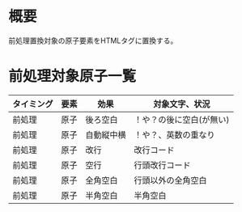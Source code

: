 # 概要
前処理置換対象の原子要素をHTMLタグに置換する。

# 前処理対象原子一覧
| タイミング      | 要素     | 効果             | 対象文字、状況           |
| --------------- | -------- | ---------------- | -----------------------  |
| 前処理          | 原子     | 後ろ空白         | ！や？の後に空白(が無い) | 
| 前処理          | 原子     | 自動縦中横       | ！や？、英数の重なり     | 
| 前処理          | 原子     | 改行             | 改行コード               |
| 前処理          | 原子     | 空行             | 行頭改行コード           |
| 前処理          | 原子     | 全角空白         | 行頭以外の全角空白       | 
| 前処理          | 原子     | 半角空白         | 半角空白                 | 
